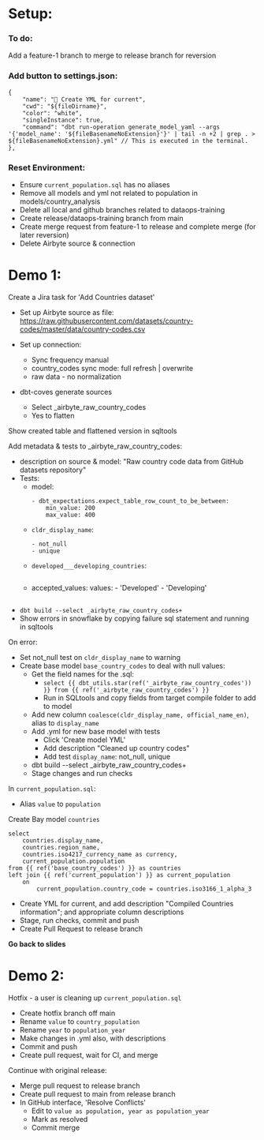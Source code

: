 # Setup:
### To do:
Add a feature-1 branch to merge to release branch for reversion

### Add button to settings.json:
```
{
    "name": "📝 Create YML for current",
    "cwd": "${fileDirname}",
    "color": "white",
    "singleInstance": true,
    "command": "dbt run-operation generate_model_yaml --args '{'model_name': '${fileBasenameNoExtension}'}' | tail -n +2 | grep . > ${fileBasenameNoExtension}.yml" // This is executed in the terminal.
},
```

### Reset Environment:
- Ensure `current_population.sql` has no aliases
- Remove all models and yml not related to population in models/country_analysis
- Delete all local and github branches related to dataops-training
- Create release/dataops-training branch from main
- Create merge request from feature-1 to release and complete merge (for later reversion)
- Delete Airbyte source & connection


# Demo 1:

Create a Jira task for 'Add Countries dataset'

- Set up Airbyte source as file:
https://raw.githubusercontent.com/datasets/country-codes/master/data/country-codes.csv
- Set up connection:
    - Sync frequency manual
    - country_codes sync mode: full refresh | overwrite
    - raw data - no normalization

- dbt-coves generate sources
  - Select _airbyte_raw_country_codes
  - Yes to flatten

Show created table and flattened version in sqltools

Add metadata & tests to _airbyte_raw_country_codes:
- description on source & model: "Raw country code data from GitHub datasets repository"
- Tests:
    - model:
        ```
        - dbt_expectations.expect_table_row_count_to_be_between:
            min_value: 200
            max_value: 400
        ```
    - `cldr_display_name`: 
        ```
        - not_null
        - unique
        ```
    - `developed___developing_countries`: 
        ```
    - accepted_values:
            values:
            - 'Developed'
            - 'Developing'
        ```
- `dbt build --select _airbyte_raw_country_codes+`
- Show errors in snowflake by copying failure sql statement and running in sqltools

On error:
- Set not_null test on `cldr_display_name` to warning
- Create base model `base_country_codes` to deal with null values:
    - Get the field names for the .sql:
        - `select {{ dbt_utils.star(ref('_airbyte_raw_country_codes')) }} from {{ ref('_airbyte_raw_country_codes') }}`
        - Run in SQLtools and copy fields from target compile folder to add to model
    - Add new column `coalesce(cldr_display_name, official_name_en)`, alias to `display_name`
    - Add .yml for new base model with tests
        - Click 'Create model YML'
        - Add description "Cleaned up country codes"
        - Add test `display_name`: not_null, unique
    - dbt build --select _airbyte_raw_country_codes+
    - Stage changes and run checks

In `current_population.sql`:
- Alias `value` to `population`

Create Bay model `countries`

```
select
    countries.display_name,
    countries.region_name,
    countries.iso4217_currency_name as currency,
    current_population.population
from {{ ref('base_country_codes') }} as countries
left join {{ ref('current_population') }} as current_population
    on
        current_population.country_code = countries.iso3166_1_alpha_3

  ```
- Create YML for current, and add description "Compiled Countries information"; and appropriate column descriptions
- Stage, run checks, commit and push
- Create Pull Request to release branch

**Go back to slides**


# Demo 2:

Hotfix - a user is cleaning up `current_population.sql`
- Create hotfix branch off main
- Rename `value` to `country_population`
- Rename `year` to `population_year`
- Make changes in .yml also, with descriptions
- Commit and push
- Create pull request, wait for CI, and merge

Continue with original release:
- Merge pull request to release branch
- Create pull request to main from release branch
- In GitHub interface, 'Resolve Conflicts'
  - Edit to `value as population, year as population_year`
  - Mark as resolved
  - Commit merge


